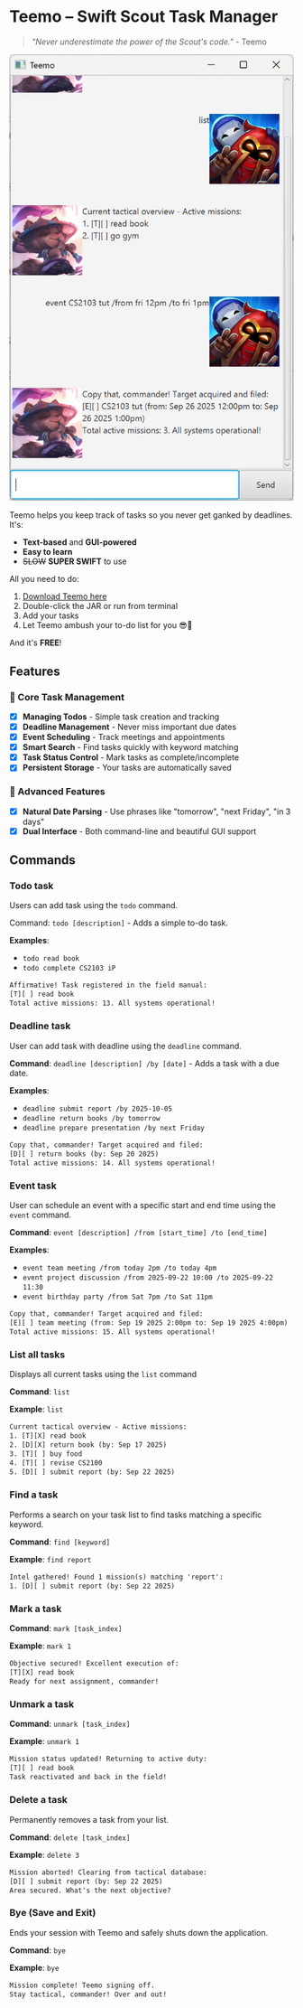 # Teemo – Swift Scout Task Manager
> *"Never underestimate the power of the Scout's code."* - Teemo

![Teemo GUI](docs/Ui.png)

Teemo helps you keep track of tasks so you never get ganked by deadlines. It's:
- **Text-based** and **GUI-powered**
- **Easy to learn**
- ~~SLOW~~ **SUPER SWIFT** to use

All you need to do:
1. [Download Teemo here](https://github.com/ZavierCSJ/ip/releases)
2. Double-click the JAR or run from terminal
3. Add your tasks
4. Let Teemo ambush your to-do list for you 😎🍄

And it's **FREE**!

## Features

### 🎯 Core Task Management
- [x] **Managing Todos** - Simple task creation and tracking
- [x] **Deadline Management** - Never miss important due dates
- [x] **Event Scheduling** - Track meetings and appointments
- [x] **Smart Search** - Find tasks quickly with keyword matching
- [x] **Task Status Control** - Mark tasks as complete/incomplete
- [x] **Persistent Storage** - Your tasks are automatically saved

### 🚀 Advanced Features
- [x] **Natural Date Parsing** - Use phrases like "tomorrow", "next Friday", "in 3 days"
- [x] **Dual Interface** - Both command-line and beautiful GUI support

## Commands
### Todo task
Users can add task using the `todo` command.

Command: `todo [description]` - Adds a simple to-do task.

**Examples**:
*   `todo read book`
*   `todo complete CS2103 iP`

```
Affirmative! Task registered in the field manual:
[T][ ] read book
Total active missions: 13. All systems operational!
```
### Deadline task
User can add task with deadline using the `deadline` command.

**Command**: `deadline [description] /by [date]` - Adds a task with a due date.

**Examples**:
*   `deadline submit report /by 2025-10-05`
*   `deadline return books /by tomorrow`
*   `deadline prepare presentation /by next Friday`

```
Copy that, commander! Target acquired and filed:
[D][ ] return books (by: Sep 20 2025)
Total active missions: 14. All systems operational!
```
### Event task
User can schedule an event with a specific start and end time using the `event` command.

**Command**: `event [description] /from [start_time] /to [end_time]`

**Examples**:
*   `event team meeting /from today 2pm /to today 4pm`
*   `event project discussion /from 2025-09-22 10:00 /to 2025-09-22 11:30`
*   `event birthday party /from Sat 7pm /to Sat 11pm`

```
Copy that, commander! Target acquired and filed:
[E][ ] team meeting (from: Sep 19 2025 2:00pm to: Sep 19 2025 4:00pm)
Total active missions: 15. All systems operational!
```
### List all tasks
Displays all current tasks using the `list` command

**Command**: `list`

**Example**: `list`
```
Current tactical overview - Active missions:
1. [T][X] read book
2. [D][X] return book (by: Sep 17 2025)
3. [T][ ] buy food
4. [T][ ] revise CS2100
5. [D][ ] submit report (by: Sep 22 2025)
```
### Find a task
Performs a search on your task list to find tasks matching a specific keyword.

**Command**: `find [keyword]`

**Example**: `find report`
```
Intel gathered! Found 1 mission(s) matching 'report':
1. [D][ ] submit report (by: Sep 22 2025)
```

### Mark a task

**Command**: `mark [task_index]`

**Example**: `mark 1`
```
Objective secured! Excellent execution of:
[T][X] read book
Ready for next assignment, commander!
```
### Unmark a task

**Command**: `unmark [task_index]`

**Example**: `unmark 1`
```
Mission status updated! Returning to active duty:
[T][ ] read book
Task reactivated and back in the field!
```
### Delete a task
Permanently removes a task from your list.

**Command**: `delete [task_index]`

**Example**: `delete 3`
```
Mission aborted! Clearing from tactical database:
[D][ ] submit report (by: Sep 22 2025)
Area secured. What's the next objective?
```

### Bye (Save and Exit)
Ends your session with Teemo and safely shuts down the application.

**Command**: `bye`

**Example**: `bye`

```
Mission complete! Teemo signing off.
Stay tactical, commander! Over and out!
```

